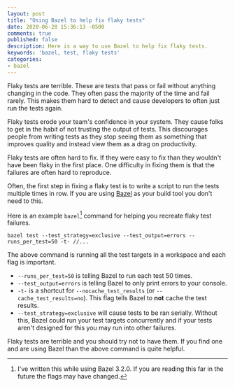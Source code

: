 ```yaml
---
layout: post
title: "Using Bazel to help fix flaky tests"
date: 2020-06-28 15:36:13 -0500
comments: true
published: false
description: Here is a way to use Bazel to help fix flaky tests.
keywords: 'bazel, test, flaky tests'
categories: 
- bazel
---
```


Flaky tests are terrible.
These are tests that pass or fail without anything changing in the code.
They often pass the majority of the time and fail rarely.
This makes them hard to detect and cause developers to often just run the tests again.

Flaky tests erode your team's confidence in your system.
They cause folks to get in the habit of not trusting the output of tests.
This discourages people from writing tests as they stop seeing them as something that improves quality and instead view them as a drag on productivity.

Flaky tests are often hard to fix.
If they were easy to fix than they wouldn't have been flaky in the first place.
One difficulty in fixing them is that the failures are often hard to reproduce.

Often, the first step in fixing a flaky test is to write a script to run the tests multiple times in row.
If you are using [Bazel](https://bazel.build/) as your build tool you don't need to this.

Here is an example `bazel`[^1] command for helping you recreate flaky test failures.

[^1]: I've written this while using Bazel 3.2.0. If you are reading this far in the future the flags may have changed.


`bazel test --test_strategy=exclusive --test_output=errors --runs_per_test=50 -t- //...`


The above command is running all the test targets in a workspace and each flag is important.

- `--runs_per_test=50` is telling Bazel to run each test 50 times.
- `--test_output=errors` is telling Bazel to only print errors to your console.
- `-t-` is a shortcut for `--nocache_test_results` (or `--cache_test_results=no`).
This flag tells Bazel to **not** cache the test results.
- `--test_strategy=exclusive` will cause tests to be ran serially.
Without this, Bazel could run your test targets concurrently and if your tests aren't designed for this you may run into other failures.

Flaky tests are terrible and you should try not to have them.
If you find one and are using Bazel than the above command is quite helpful.
